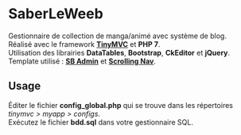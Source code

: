 # SaberLeWeeb
Gestionnaire de collection de manga/animé avec système de blog. <br />
Réalisé avec le framework **[TinyMVC](http://www.tinymvc.com/)** et **PHP 7**.<br />
Utilisation des librairies **DataTables**, **Bootstrap**, **CkEditor** et **jQuery**. <br />
Template utilisé : 
**[SB Admin](https://github.com/BlackrockDigital/startbootstrap-sb-admin)** et **[Scrolling Nav](https://github.com/BlackrockDigital/startbootstrap-scrolling-nav)**.

## Usage
Éditer le fichier **config_global.php** qui se trouve dans les répertoires *tinymvc > myapp > configs*. <br />
Exécutez le fichier **bdd.sql** dans votre gestionnaire SQL.
